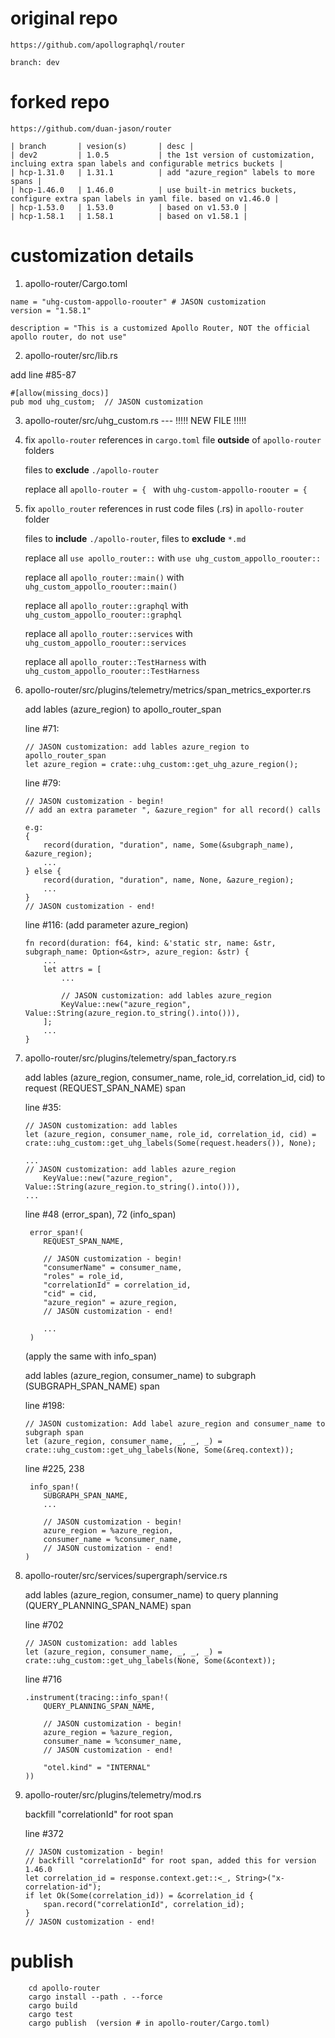 # original repo
    https://github.com/apollographql/router
    
    branch: dev

# forked repo
    https://github.com/duan-jason/router

    | branch       | vesion(s)       | desc |
    | dev2         | 1.0.5           | the 1st version of customization, incluing extra span labels and configurable metrics buckets |
    | hcp-1.31.0   | 1.31.1          | add "azure_region" labels to more spans |
    | hcp-1.46.0   | 1.46.0          | use built-in metrics buckets, configure extra span labels in yaml file. based on v1.46.0 |
    | hcp-1.53.0   | 1.53.0          | based on v1.53.0 |
    | hcp-1.58.1   | 1.58.1          | based on v1.58.1 |

# customization details

1. apollo-router/Cargo.toml

```
name = "uhg-custom-appollo-roouter" # JASON customization
version = "1.58.1"

description = "This is a customized Apollo Router, NOT the official apollo router, do not use"
```

2. apollo-router/src/lib.rs

add line #85-87

```
#[allow(missing_docs)]
pub mod uhg_custom;  // JASON customization
```

3. apollo-router/src/uhg_custom.rs --- !!!!! NEW FILE !!!!!

4. fix ```apollo-router``` references in ```cargo.toml``` file **outside** of ```apollo-router``` folders

    files to **exclude** ```./apollo-router```

    replace all ```apollo-router = { ``` with ```uhg-custom-appollo-roouter = {``` 

5. fix ```apollo_router``` references in rust code files (.rs) in ```apollo-router``` folder

    files to **include** ```./apollo-router```, files to **exclude** ```*.md```

    replace all ```use apollo_router::``` with ```use uhg_custom_appollo_roouter::```

    replace all ```apollo_router::main()``` with ```uhg_custom_appollo_roouter::main()```

    replace all ```apollo_router::graphql``` with ```uhg_custom_appollo_roouter::graphql```

    replace all ```apollo_router::services``` with ```uhg_custom_appollo_roouter::services```

    replace all ```apollo_router::TestHarness``` with ```uhg_custom_appollo_roouter::TestHarness```

6. apollo-router/src/plugins/telemetry/metrics/span_metrics_exporter.rs

    add lables (azure_region) to apollo_router_span

    line #71:
    ```
    // JASON customization: add lables azure_region to apollo_router_span
    let azure_region = crate::uhg_custom::get_uhg_azure_region();
    ```

    line #79:
    ```
    // JASON customization - begin!
    // add an extra parameter ", &azure_region" for all record() calls

    e.g: 
    {
        record(duration, "duration", name, Some(&subgraph_name), &azure_region);
        ...
    } else {
        record(duration, "duration", name, None, &azure_region);
        ...
    }
    // JASON customization - end!
    ```

    line #116: (add parameter azure_region)
    ```
    fn record(duration: f64, kind: &'static str, name: &str, subgraph_name: Option<&str>, azure_region: &str) {
        ...
        let attrs = [
            ...

            // JASON customization: add lables azure_region
            KeyValue::new("azure_region", Value::String(azure_region.to_string().into())),
        ];
        ...
    }
    ```

7. apollo-router/src/plugins/telemetry/span_factory.rs

    add lables (azure_region, consumer_name, role_id, correlation_id, cid) to request (REQUEST_SPAN_NAME) span

    line #35:
    ```
    // JASON customization: add lables
    let (azure_region, consumer_name, role_id, correlation_id, cid) = crate::uhg_custom::get_uhg_labels(Some(request.headers()), None);

    ...
    // JASON customization: add lables azure_region
        KeyValue::new("azure_region", Value::String(azure_region.to_string().into())),
    ...
    ```

    line #48 (error_span), 72 (info_span)
    ```
     error_span!(
        REQUEST_SPAN_NAME,

        // JASON customization - begin!
        "consumerName" = consumer_name,
        "roles" = role_id,
        "correlationId" = correlation_id,
        "cid" = cid,
        "azure_region" = azure_region,
        // JASON customization - end!

        ...
     )
    ```
    (apply the same with info_span)

    add lables (azure_region, consumer_name) to subgraph (SUBGRAPH_SPAN_NAME) span

    line #198:
    ```
    // JASON customization: Add label azure_region and consumer_name to subgraph span
    let (azure_region, consumer_name, _, _, _) = crate::uhg_custom::get_uhg_labels(None, Some(&req.context));
    ```

    line #225, 238
    ```
     info_span!(
        SUBGRAPH_SPAN_NAME,
        ...

        // JASON customization - begin!
        azure_region = %azure_region,
        consumer_name = %consumer_name,
        // JASON customization - end!
    )
    ```

8. apollo-router/src/services/supergraph/service.rs

    add lables (azure_region, consumer_name) to query planning (QUERY_PLANNING_SPAN_NAME) span

    line #702
    ```
    // JASON customization: add lables
    let (azure_region, consumer_name, _, _, _) = crate::uhg_custom::get_uhg_labels(None, Some(&context));
    ```

    line #716
    ```
    .instrument(tracing::info_span!(
        QUERY_PLANNING_SPAN_NAME,

        // JASON customization - begin!
        azure_region = %azure_region,
        consumer_name = %consumer_name,
        // JASON customization - end!

        "otel.kind" = "INTERNAL"
    ))
    ```

9. apollo-router/src/plugins/telemetry/mod.rs

    backfill "correlationId" for root span

    line #372
    ```
    // JASON customization - begin!
    // backfill "correlationId" for root span, added this for version 1.46.0
    let correlation_id = response.context.get::<_, String>("x-correlation-id");
    if let Ok(Some(correlation_id)) = &correlation_id {
        span.record("correlationId", correlation_id);
    }
    // JASON customization - end!
    ```
    

# publish

```
    cd apollo-router
    cargo install --path . --force
    cargo build
    cargo test
    cargo publish  (version # in apollo-router/Cargo.toml)
```